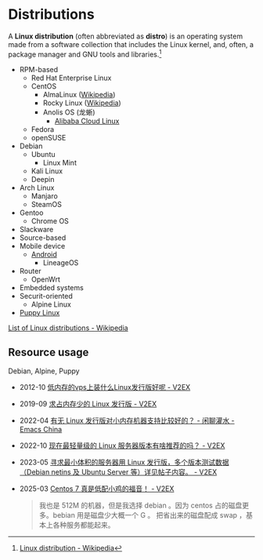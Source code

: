 # Distributions
A **Linux distribution** (often abbreviated as **distro**) is an operating system made from a software collection that includes the Linux kernel, and, often, a package manager and GNU tools and libraries.[^wiki]

[^wiki]: [Linux distribution - Wikipedia](https://en.wikipedia.org/wiki/Linux_distribution)

- RPM-based
  - Red Hat Enterprise Linux
  - CentOS
    - AlmaLinux ([Wikipedia](https://en.wikipedia.org/wiki/AlmaLinux))
    - Rocky Linux ([Wikipedia](https://en.wikipedia.org/wiki/Rocky_Linux))
    - Anolis OS (龙蜥)
      - [Alibaba Cloud Linux](https://www.alibabacloud.com/zh/product/alibaba-cloud-linux-2)
  - Fedora
  - openSUSE
- Debian
  - Ubuntu
  	- Linux Mint
  - Kali Linux
  - Deepin
- Arch Linux
  - Manjaro
  - SteamOS
- Gentoo
  - Chrome OS
- Slackware
- Source-based
- Mobile device
  - [Android](Android/README.md)
    - LineageOS
- Router
  - OpenWrt
- Embedded systems
- Securit-oriented
  - Alpine Linux
- [Puppy Linux](https://en.wikipedia.org/wiki/Puppy_Linux)

[List of Linux distributions - Wikipedia](https://en.wikipedia.org/wiki/List_of_Linux_distributions)

## Resource usage
Debian, Alpine, Puppy

- 2012-10 [低内存的vps上装什么Linux发行版好呢 - V2EX](https://v2ex.com/t/49171)
- 2019-09 [求占内存少的 Linux 发行版 - V2EX](https://www.v2ex.com/t/601505)
- 2022-04 [有无 Linux 发行版对小内存机器支持比较好的？ - 闲聊灌水 - Emacs China](https://emacs-china.org/t/linux/20597)
- 2022-10 [现在最轻量级的 Linux 服务器版本有啥推荐的吗？ - V2EX](https://v2ex.com/t/887940)
- 2023-05 [寻求最小体积的服务器用 Linux 发行版，多个版本测试数据（Debian netins 及 Ubuntu Server 等）详见帖子内容。 - V2EX](https://www.v2ex.com/t/944626)
- 2025-03 [Centos 7 真是低配小鸡的福音！ - V2EX](https://www.v2ex.com/t/1117168)

  > 我也是 512M 的机器，但是我选择 debian 。因为 centos 占的磁盘更多。bebian 用是磁盘少大概一个 G 。 把省出来的磁盘配成 swap ，基本上各种服务都能起来。

